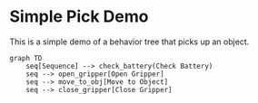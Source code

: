 # Simple Pick Demo

This is a simple demo of a behavior tree that picks up an object.

```mermaid
graph TD
    seq[Sequence] --> check_battery(Check Battery)
    seq --> open_gripper[Open Gripper]
    seq --> move_to_obj[Move to Object]
    seq --> close_gripper[Close Gripper]
```

